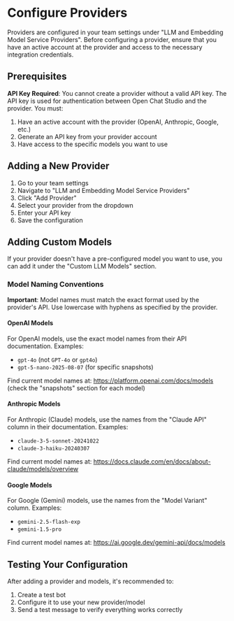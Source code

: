 # Configure Providers

Providers are configured in your team settings under "LLM and Embedding Model Service Providers". Before configuring a provider, ensure that you have an active account at the provider and access to the necessary integration credentials.

## Prerequisites

**API Key Required**: You cannot create a provider without a valid API key. The API key is used for authentication between Open Chat Studio and the provider. You must:

1. Have an active account with the provider (OpenAI, Anthropic, Google, etc.)
2. Generate an API key from your provider account
3. Have access to the specific models you want to use

## Adding a New Provider

1. Go to your team settings
2. Navigate to "LLM and Embedding Model Service Providers"
3. Click "Add Provider"
4. Select your provider from the dropdown
5. Enter your API key
6. Save the configuration

## Adding Custom Models

If your provider doesn't have a pre-configured model you want to use, you can add it under the "Custom LLM Models" section.

### Model Naming Conventions

**Important**: Model names must match the exact format used by the provider's API. Use lowercase with hyphens as specified by the provider.

#### OpenAI Models
For OpenAI models, use the exact model names from their API documentation. Examples:
- `gpt-4o` (not `GPT-4o` or `gpt4o`)
- `gpt-5-nano-2025-08-07` (for specific snapshots)

Find current model names at: https://platform.openai.com/docs/models (check the "snapshots" section for each model)

#### Anthropic Models
For Anthropic (Claude) models, use the names from the "Claude API" column in their documentation. Examples:
- `claude-3-5-sonnet-20241022`
- `claude-3-haiku-20240307`

Find current model names at: https://docs.claude.com/en/docs/about-claude/models/overview

#### Google Models
For Google (Gemini) models, use the names from the "Model Variant" column. Examples:
- `gemini-2.5-flash-exp`
- `gemini-1.5-pro`

Find current model names at: https://ai.google.dev/gemini-api/docs/models

## Testing Your Configuration

After adding a provider and models, it's recommended to:
1. Create a test bot
2. Configure it to use your new provider/model
3. Send a test message to verify everything works correctly
